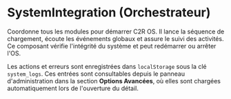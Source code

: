 # SystemIntegration (Orchestrateur)

Coordonne tous les modules pour démarrer C2R OS. Il lance la séquence de
chargement, écoute les événements globaux et assure le suivi des activités. Ce
composant vérifie l'intégrité du système et peut redémarrer ou arrêter l'OS.

Les actions et erreurs sont enregistrées dans `localStorage` sous la clé `system_logs`. Ces entrées sont consultables depuis le panneau d'administration dans la section **Options Avancées**, où elles sont chargées automatiquement lors de l'ouverture du détail.
